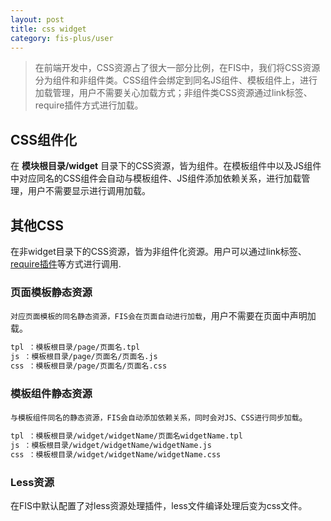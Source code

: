 ```yaml
---
layout: post
title: css widget
category: fis-plus/user
---
```


> 在前端开发中，CSS资源占了很大一部分比例，在FIS中，我们将CSS资源分为组件和非组件类。CSS组件会绑定到同名JS组件、模板组件上，进行加载管理，用户不需要关心加载方式；非组件类CSS资源通过link标签、require插件方式进行加载。

## CSS组件化

在 **模块根目录/widget** 目录下的CSS资源，皆为组件。在模板组件中以及JS组件中对应同名的CSS组件会自动与模板组件、JS组件添加依赖关系，进行加载管理，用户不需要显示进行调用加载。

## 其他CSS

在非widget目录下的CSS资源，皆为非组件化资源。用户可以通过link标签、[require插件](/userdoc/fis/%E6%8F%92%E4%BB%B6%E4%BD%BF%E7%94%A8#require)等方式进行调用.

### 页面模板静态资源

``对应页面模板的同名静态资源，FIS会在页面自动进行加载``，用户不需要在页面中声明加载。

```bash
tpl ：模板根目录/page/页面名.tpl
js ：模板根目录/page/页面名/页面名.js
css ：模板根目录/page/页面名/页面名.css
```

### 模板组件静态资源

``与模板组件同名的静态资源，FIS会自动添加依赖关系，同时会对JS、CSS进行同步加载``。

```bash
tpl ：模板根目录/widget/widgetName/页面名widgetName.tpl
js ：模板根目录/widget/widgetName/widgetName.js
css ：模板根目录/widget/widgetName/widgetName.css
```

### Less资源

在FIS中默认配置了对less资源处理插件，less文件编译处理后变为css文件。
